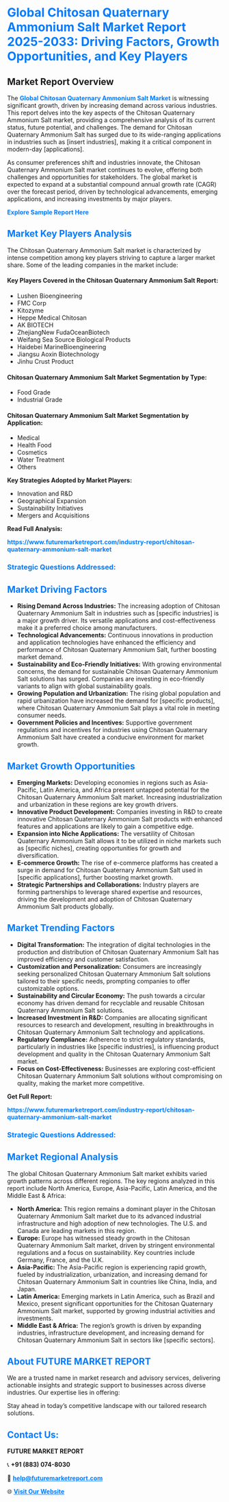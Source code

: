 <h1 style="color: #007BFF;">Global Chitosan Quaternary Ammonium Salt Market Report 2025-2033: Driving Factors, Growth Opportunities, and Key Players</h1>

<section id="overview">
<h2>Market Report Overview</h2>
<p>The <a href="https://www.futuremarketreport.com/industry-report/chitosan-quaternary-ammonium-salt-market" style="color: #007BFF; text-decoration: none;"><strong>Global Chitosan Quaternary Ammonium Salt Market</strong></a> is witnessing significant growth, driven by increasing demand across various industries. This report delves into the key aspects of the Chitosan Quaternary Ammonium Salt market, providing a comprehensive analysis of its current status, future potential, and challenges. The demand for Chitosan Quaternary Ammonium Salt has surged due to its wide-ranging applications in industries such as [insert industries], making it a critical component in modern-day [applications].</p>
<p>As consumer preferences shift and industries innovate, the Chitosan Quaternary Ammonium Salt market continues to evolve, offering both challenges and opportunities for stakeholders. The global market is expected to expand at a substantial compound annual growth rate (CAGR) over the forecast period, driven by technological advancements, emerging applications, and increasing investments by major players.</p>
</section>

<section id="overview">
<p><a href="https://www.futuremarketreport.com/request-sample/reportId=49073" style="color: #007BFF; text-decoration: none;"><strong>Explore Sample Report Here</strong></a></p>
</section>

<section id="key-players">
<h2 style="color: #007BFF;">Market Key Players Analysis</h2>
<p>The Chitosan Quaternary Ammonium Salt market is characterized by intense competition among key players striving to capture a larger market share. Some of the leading companies in the market include:</p>
<h4>Key Players Covered in the Chitosan Quaternary Ammonium Salt Report:</h4>
<ul><li>Lushen Bioengineering</li><li>FMC Corp</li><li>Kitozyme</li><li>Heppe Medical Chitosan</li><li>AK BIOTECH</li><li>ZhejiangNew FudaOceanBiotech</li><li>Weifang Sea Source Biological Products</li><li>Haidebei MarineBioengineering</li><li>Jiangsu Aoxin Biotechnology</li><li>Jinhu Crust Product</li></ul>
<h4>Chitosan Quaternary Ammonium Salt Market Segmentation by Type:</h4>
<ul><li>Food Grade</li><li>Industrial Grade</li></ul>

<h4>Chitosan Quaternary Ammonium Salt Market Segmentation by Application:</h4>
<ul><li>Medical</li><li>Health Food</li><li>Cosmetics</li><li>Water Treatment</li><li>Others</li></ul>
<p><strong>Key Strategies Adopted by Market Players:</strong></p>
<ul>
<li>Innovation and R&D</li>
<li>Geographical Expansion</li>
<li>Sustainability Initiatives</li>
<li>Mergers and Acquisitions</li>
</ul>
</section>

<section>
<p><strong>Read Full Analysis: </strong></p><a href="https://www.futuremarketreport.com/industry-report/chitosan-quaternary-ammonium-salt-market" style="color: #007BFF; text-decoration: none;"><strong>https://www.futuremarketreport.com/industry-report/chitosan-quaternary-ammonium-salt-market</strong></a>
<h3 style="color: #007BFF;">Strategic Questions Addressed:</h3>
</section>

<section id="driving-factors">
<h2 style="color: #007BFF;">Market Driving Factors</h2>
<ul>
<li><strong>Rising Demand Across Industries:</strong> The increasing adoption of Chitosan Quaternary Ammonium Salt in industries such as [specific industries] is a major growth driver. Its versatile applications and cost-effectiveness make it a preferred choice among manufacturers.</li>
<li><strong>Technological Advancements:</strong> Continuous innovations in production and application technologies have enhanced the efficiency and performance of Chitosan Quaternary Ammonium Salt, further boosting market demand.</li>
<li><strong>Sustainability and Eco-Friendly Initiatives:</strong> With growing environmental concerns, the demand for sustainable Chitosan Quaternary Ammonium Salt solutions has surged. Companies are investing in eco-friendly variants to align with global sustainability goals.</li>
<li><strong>Growing Population and Urbanization:</strong> The rising global population and rapid urbanization have increased the demand for [specific products], where Chitosan Quaternary Ammonium Salt plays a vital role in meeting consumer needs.</li>
<li><strong>Government Policies and Incentives:</strong> Supportive government regulations and incentives for industries using Chitosan Quaternary Ammonium Salt have created a conducive environment for market growth.</li>
</ul>
</section>

<section id="growth-opportunities">
<h2 style="color: #007BFF;">Market Growth Opportunities</h2>
<ul>
<li><strong>Emerging Markets:</strong> Developing economies in regions such as Asia-Pacific, Latin America, and Africa present untapped potential for the Chitosan Quaternary Ammonium Salt market. Increasing industrialization and urbanization in these regions are key growth drivers.</li>
<li><strong>Innovative Product Development:</strong> Companies investing in R&D to create innovative Chitosan Quaternary Ammonium Salt products with enhanced features and applications are likely to gain a competitive edge.</li>
<li><strong>Expansion into Niche Applications:</strong> The versatility of Chitosan Quaternary Ammonium Salt allows it to be utilized in niche markets such as [specific niches], creating opportunities for growth and diversification.</li>
<li><strong>E-commerce Growth:</strong> The rise of e-commerce platforms has created a surge in demand for Chitosan Quaternary Ammonium Salt used in [specific applications], further boosting market growth.</li>
<li><strong>Strategic Partnerships and Collaborations:</strong> Industry players are forming partnerships to leverage shared expertise and resources, driving the development and adoption of Chitosan Quaternary Ammonium Salt products globally.</li>
</ul>
</section>

<section id="trending-factors">
<h2 style="color: #007BFF;">Market Trending Factors</h2>
<ul>
<li><strong>Digital Transformation:</strong> The integration of digital technologies in the production and distribution of Chitosan Quaternary Ammonium Salt has improved efficiency and customer satisfaction.</li>
<li><strong>Customization and Personalization:</strong> Consumers are increasingly seeking personalized Chitosan Quaternary Ammonium Salt solutions tailored to their specific needs, prompting companies to offer customizable options.</li>
<li><strong>Sustainability and Circular Economy:</strong> The push towards a circular economy has driven demand for recyclable and reusable Chitosan Quaternary Ammonium Salt solutions.</li>
<li><strong>Increased Investment in R&D:</strong> Companies are allocating significant resources to research and development, resulting in breakthroughs in Chitosan Quaternary Ammonium Salt technology and applications.</li>
<li><strong>Regulatory Compliance:</strong> Adherence to strict regulatory standards, particularly in industries like [specific industries], is influencing product development and quality in the Chitosan Quaternary Ammonium Salt market.</li>
<li><strong>Focus on Cost-Effectiveness:</strong> Businesses are exploring cost-efficient Chitosan Quaternary Ammonium Salt solutions without compromising on quality, making the market more competitive.</li>
</ul>
</section>

<section>
<p><strong>Get Full Report: </strong></p><a href="https://www.futuremarketreport.com/industry-report/chitosan-quaternary-ammonium-salt-market" style="color: #007BFF; text-decoration: none;"><strong>https://www.futuremarketreport.com/industry-report/chitosan-quaternary-ammonium-salt-market</strong></a>
<h3 style="color: #007BFF;">Strategic Questions Addressed:</h3>
</section>


<section id="regional-analysis">
<h2 style="color: #007BFF;">Market Regional Analysis</h2>
<p>The global Chitosan Quaternary Ammonium Salt market exhibits varied growth patterns across different regions. The key regions analyzed in this report include North America, Europe, Asia-Pacific, Latin America, and the Middle East & Africa:</p>
<ul>
<li><strong>North America:</strong> This region remains a dominant player in the Chitosan Quaternary Ammonium Salt market due to its advanced industrial infrastructure and high adoption of new technologies. The U.S. and Canada are leading markets in this region.</li>
<li><strong>Europe:</strong> Europe has witnessed steady growth in the Chitosan Quaternary Ammonium Salt market, driven by stringent environmental regulations and a focus on sustainability. Key countries include Germany, France, and the U.K.</li>
<li><strong>Asia-Pacific:</strong> The Asia-Pacific region is experiencing rapid growth, fueled by industrialization, urbanization, and increasing demand for Chitosan Quaternary Ammonium Salt in countries like China, India, and Japan.</li>
<li><strong>Latin America:</strong> Emerging markets in Latin America, such as Brazil and Mexico, present significant opportunities for the Chitosan Quaternary Ammonium Salt market, supported by growing industrial activities and investments.</li>
<li><strong>Middle East & Africa:</strong> The region’s growth is driven by expanding industries, infrastructure development, and increasing demand for Chitosan Quaternary Ammonium Salt in sectors like [specific sectors].</li>
</ul>
</section>

<footer>
<h2 style="color: #007BFF;">About FUTURE MARKET REPORT</h2>
<p>We are a trusted name in market research and advisory services, delivering actionable insights and strategic support to businesses across diverse industries. Our expertise lies in offering:</p>

<p>Stay ahead in today’s competitive landscape with our tailored research solutions.</p>

<h2 style="color: #007BFF;">Contact Us:</h2>
<p><strong>FUTURE MARKET REPORT</strong></p>
<p>📞 <strong>+91 (883) 074-8030</strong></p>
<p>📧 <strong><a href="mailto:help@futuremarketreport.com" style="color: #007BFF;">help@futuremarketreport.com</a></strong></p>
<p>🌐 <strong><a href="https://www.futuremarketreport.com/" style="color: #007BFF;">Visit Our Website</a></strong></p>
</footer>
